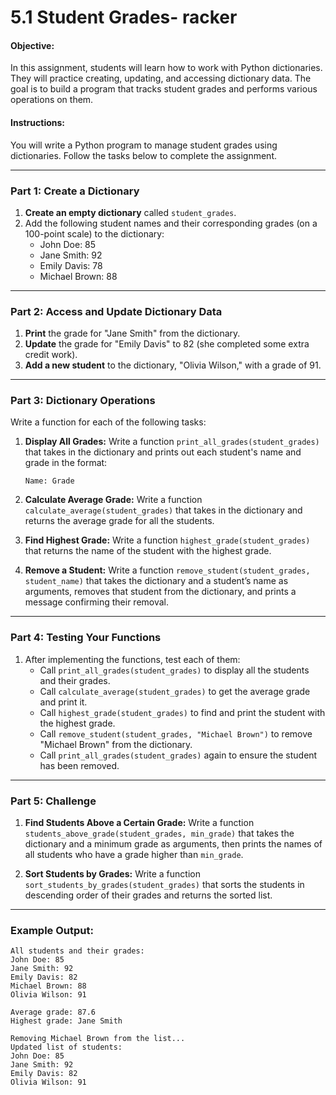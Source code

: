 # 5.1 Student Grades- racker



#### Objective:
In this assignment, students will learn how to work with Python dictionaries. They will practice creating, updating, and accessing dictionary data. The goal is to build a program that tracks student grades and performs various operations on them.

#### Instructions:
You will write a Python program to manage student grades using dictionaries. Follow the tasks below to complete the assignment.

---

### Part 1: Create a Dictionary

1. **Create an empty dictionary** called `student_grades`.
2. Add the following student names and their corresponding grades (on a 100-point scale) to the dictionary:
   - John Doe: 85
   - Jane Smith: 92
   - Emily Davis: 78
   - Michael Brown: 88

---

### Part 2: Access and Update Dictionary Data

1. **Print** the grade for "Jane Smith" from the dictionary.
2. **Update** the grade for "Emily Davis" to 82 (she completed some extra credit work).
3. **Add a new student** to the dictionary, "Olivia Wilson," with a grade of 91.

---

### Part 3: Dictionary Operations

Write a function for each of the following tasks:

1. **Display All Grades:**
   Write a function `print_all_grades(student_grades)` that takes in the dictionary and prints out each student's name and grade in the format:
   ```
   Name: Grade
   ```

2. **Calculate Average Grade:**
   Write a function `calculate_average(student_grades)` that takes in the dictionary and returns the average grade for all the students.

3. **Find Highest Grade:**
   Write a function `highest_grade(student_grades)` that returns the name of the student with the highest grade.

4. **Remove a Student:**
   Write a function `remove_student(student_grades, student_name)` that takes the dictionary and a student’s name as arguments, removes that student from the dictionary, and prints a message confirming their removal.

---

### Part 4: Testing Your Functions

1. After implementing the functions, test each of them:
   - Call `print_all_grades(student_grades)` to display all the students and their grades.
   - Call `calculate_average(student_grades)` to get the average grade and print it.
   - Call `highest_grade(student_grades)` to find and print the student with the highest grade.
   - Call `remove_student(student_grades, "Michael Brown")` to remove "Michael Brown" from the dictionary.
   - Call `print_all_grades(student_grades)` again to ensure the student has been removed.

---

### Part 5: Challenge 

1. **Find Students Above a Certain Grade:**
   Write a function `students_above_grade(student_grades, min_grade)` that takes the dictionary and a minimum grade as arguments, then prints the names of all students who have a grade higher than `min_grade`.

2. **Sort Students by Grades:**
   Write a function `sort_students_by_grades(student_grades)` that sorts the students in descending order of their grades and returns the sorted list.

---

### Example Output:

```
All students and their grades:
John Doe: 85
Jane Smith: 92
Emily Davis: 82
Michael Brown: 88
Olivia Wilson: 91

Average grade: 87.6
Highest grade: Jane Smith

Removing Michael Brown from the list...
Updated list of students:
John Doe: 85
Jane Smith: 92
Emily Davis: 82
Olivia Wilson: 91
```

